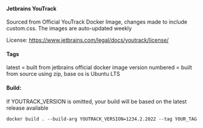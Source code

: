 #### Jetbrains YouTrack
Sourced from Official YouTrack Docker Image, changes made to include custom.css. The images are auto-updated weekly
    
License: https://www.jetbrains.com/legal/docs/youtrack/license/
    
#### Tags    
latest           = built from jetbrains official docker image
version numbered = built from source using zip, base os is Ubuntu LTS
    
#### Build:    
If YOUTRACK_VERSION is omitted, your build will be based on the latest release available
````
docker build . --build-arg YOUTRACK_VERSION=1234.2.2022 --tag YOUR_TAG
````
    